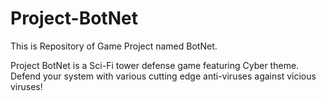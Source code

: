 # Project-BotNet
This is Repository of Game Project named BotNet.

Project BotNet is a Sci-Fi tower defense game featuring Cyber theme. Defend your system with various cutting edge anti-viruses against vicious viruses!
